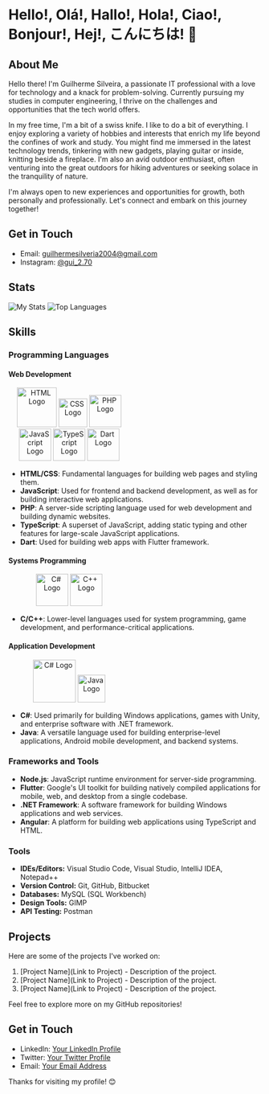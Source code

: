 # Hello!, Olá!, Hallo!, Hola!, Ciao!, Bonjour!, Hej!, こんにちは! 👋

## About Me

Hello there! I'm Guilherme Silveira, a passionate IT professional with a love for technology and a knack for problem-solving. Currently pursuing my studies in computer engineering, I thrive on the challenges and opportunities that the tech world offers.

In my free time, I'm a bit of a swiss knife. I like to do a bit of everything. I enjoy exploring a variety of hobbies and interests that enrich my life beyond the confines of work and study. You might find me immersed in the latest technology trends, tinkering with new gadgets, playing guitar or inside, knitting beside a fireplace. I'm also an avid outdoor enthusiast, often venturing into the great outdoors for hiking adventures or seeking solace in the tranquility of nature.

I'm always open to new experiences and opportunities for growth, both personally and professionally. Let's connect and embark on this journey together!

## Get in Touch

<!-- - LinkedIn: [Your LinkedIn Profile](Link)
- Twitter: [Your Twitter Profile](Link)
-->

- Email: [guilhermesilveria2004@gmail.com](mailto:guilhermesilveria2004@gmail.com)
- Instagram: [@gui_2.70](https://www.instagram.com/gui_2.70/)

## Stats

![My Stats](https://github-readme-stats.vercel.app/api?username=Silveira-Guilherme&show_icons=true&theme=radical)
![Top Languages](https://github-readme-stats.vercel.app/api/top-langs/?username=Silveira-Guilherme&layout=compact&theme=radical)



## Skills
### Programming Languages
#### Web Development

<div style="display: grid; grid-template-columns: repeat(2, 1fr); gap: 20px;">
  <div style="text-align: center;">
    <img src="https://upload.wikimedia.org/wikipedia/commons/thumb/6/61/HTML5_logo_and_wordmark.svg/64px-HTML5_logo_and_wordmark.svg.png" alt="HTML Logo" width="79">
    <img src="https://upload.wikimedia.org/wikipedia/commons/thumb/d/d5/CSS3_logo_and_wordmark.svg/64px-CSS3_logo_and_wordmark.svg.png" alt="CSS Logo" width="57">
    <img src="https://upload.wikimedia.org/wikipedia/commons/thumb/2/27/PHP-logo.svg/64px-PHP-logo.svg.png" alt="PHP Logo" width="64">
    <img src="https://upload.wikimedia.org/wikipedia/commons/thumb/9/99/Unofficial_JavaScript_logo_2.svg/64px-Unofficial_JavaScript_logo_2.svg.png" alt="JavaScript Logo" width="64">
    <img src="https://upload.wikimedia.org/wikipedia/commons/thumb/4/4c/Typescript_logo_2020.svg/64px-Typescript_logo_2020.svg.png" alt="TypeScript Logo" width="64">
    <img src="https://avatars.githubusercontent.com/u/1609975?s=280&v=4" alt="Dart Logo" width="64">
  </div>
</div>

- **HTML/CSS**: Fundamental languages for building web pages and styling them.
- **JavaScript**: Used for frontend and backend development, as well as for building interactive web applications.
- **PHP**: A server-side scripting language used for web development and building dynamic websites.
- **TypeScript**: A superset of JavaScript, adding static typing and other features for large-scale JavaScript applications.
- **Dart**: Used for building web apps with Flutter framework.

#### Systems Programming
<div style="display: grid; grid-template-columns: repeat(2, 1fr); gap: 20px;">
  <div style="text-align: center;">
    <img src="https://upload.wikimedia.org/wikipedia/commons/thumb/3/35/The_C_Programming_Language_logo.svg/64px-The_C_Programming_Language_logo.svg.png" alt="C# Logo" width="64">
    <img src="https://upload.wikimedia.org/wikipedia/commons/thumb/1/18/ISO_C%2B%2B_Logo.svg/64px-ISO_C%2B%2B_Logo.svg.png" alt="C++ Logo" width="64">
  </div>
</div>

- **C/C++**: Lower-level languages used for system programming, game development, and performance-critical applications.

#### Application Development
<div style="display: grid; grid-template-columns: repeat(2, 1fr); gap: 20px;">
  <div style="text-align: center;">
    <img src="https://upload.wikimedia.org/wikipedia/commons/thumb/d/d2/C_Sharp_Logo_2023.svg/128px-C_Sharp_Logo_2023.svg.png" alt="C# Logo" width="85">
    <img src="https://upload.wikimedia.org/wikipedia/pt/thumb/3/30/Java_programming_language_logo.svg/96px-Java_programming_language_logo.svg.png" alt="Java Logo" width="55">
  </div>
</div>

- **C#**: Used primarily for building Windows applications, games with Unity, and enterprise software with .NET framework.
- **Java**: A versatile language used for building enterprise-level applications, Android mobile development, and backend systems.


### Frameworks and Tools

- **Node.js**: JavaScript runtime environment for server-side programming.
- **Flutter**: Google's UI toolkit for building natively compiled applications for mobile, web, and desktop from a single codebase.
- **.NET Framework**: A software framework for building Windows applications and web services.
- **Angular**: A platform for building web applications using TypeScript and HTML.


### Tools
  - **IDEs/Editors:** Visual Studio Code, Visual Studio, IntelliJ IDEA, Notepad++
  - **Version Control:** Git, GitHub, Bitbucket
  - **Databases:** MySQL (SQL Workbench)
  - **Design Tools:** GIMP
  - **API Testing:** Postman

## Projects

Here are some of the projects I've worked on:

1. [Project Name](Link to Project) - Description of the project.
2. [Project Name](Link to Project) - Description of the project.
3. [Project Name](Link to Project) - Description of the project.

Feel free to explore more on my GitHub repositories!

## Get in Touch

- LinkedIn: [Your LinkedIn Profile](Link)
- Twitter: [Your Twitter Profile](Link)
- Email: [Your Email Address](mailto:youremail@example.com)




Thanks for visiting my profile! 😊
